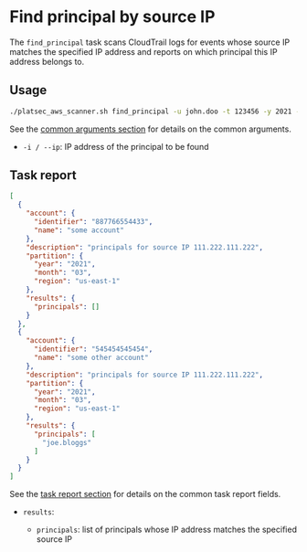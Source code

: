 # Find principal by source IP

The `find_principal` task scans CloudTrail logs for events whose source IP matches the specified IP address and reports
on which principal this IP address belongs to.

## Usage

```sh
./platsec_aws_scanner.sh find_principal -u john.doo -t 123456 -y 2021 -m 3 -re us-east-1 -a 887766554433,545454545454 --ip 111.222.111.222
```

See the [common arguments section](../usage.md#common-arguments) for details on the common arguments.

- `-i / --ip`: IP address of the principal to be found

## Task report

```json
[
  {
    "account": {
      "identifier": "887766554433",
      "name": "some account"
    },
    "description": "principals for source IP 111.222.111.222",
    "partition": {
      "year": "2021",
      "month": "03",
      "region": "us-east-1"
    },
    "results": {
      "principals": []
    }
  },
  {
    "account": {
      "identifier": "545454545454",
      "name": "some other account"
    },
    "description": "principals for source IP 111.222.111.222",
    "partition": {
      "year": "2021",
      "month": "03",
      "region": "us-east-1"
    },
    "results": {
      "principals": [
        "joe.bloggs"
      ]
    }
  }
]
```

See the [task report section](../usage.md#task-report) for details on the common task report fields.

- `results`:

  - `principals`: list of principals whose IP address matches the specified source IP

